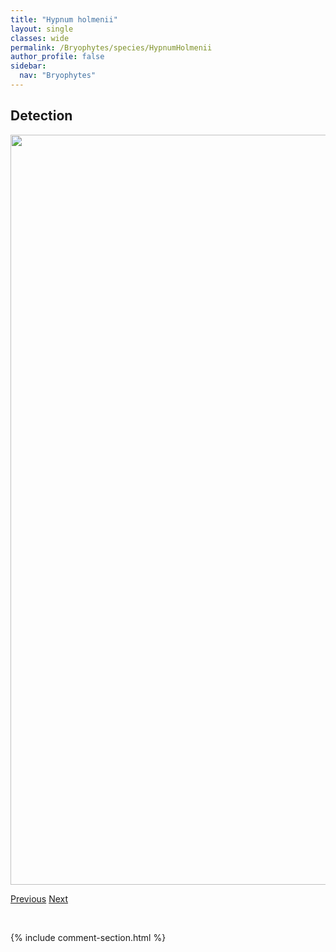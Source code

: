 ```yaml
---
title: "Hypnum holmenii"
layout: single
classes: wide
permalink: /Bryophytes/species/HypnumHolmenii
author_profile: false
sidebar:
  nav: "Bryophytes"
---
```


<h2>Detection</h2>

<a href="https://drive.google.com/uc?export=view&id=14h2A_pNzrmv2nwsuVDyuXJAB8AU9V94C">
<img src="https://drive.google.com/uc?export=view&id=14h2A_pNzrmv2nwsuVDyuXJAB8AU9V94C" height = "1200" width = "800">
</a>


<a href="/DevelopmentWebsite/Bryophytes/species/HypnumCupressiforme" class="pagination--pager" title="Hypnum cupressiforme">Previous</a> <a href="/DevelopmentWebsite/Bryophytes/species/HypnumLindbergii" class="pagination--pager" title="Hypnum lindbergii">Next</a>

<p>&nbsp;</p>

{% include comment-section.html %}
